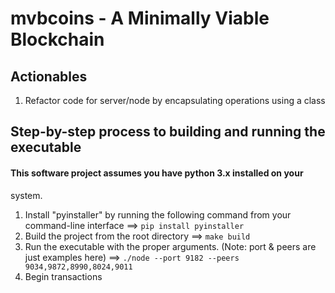 # mvbcoins - A Minimally Viable Blockchain
## Actionables
1. Refactor code for server/node by encapsulating operations using a class

## Step-by-step process to building and running the executable
#### This software project assumes you have python 3.x installed on your
system.
1. Install "pyinstaller" by running the following command from your command-line interface ==> ```pip install pyinstaller```
2. Build the project from the root directory ==> ```make build```
3. Run the executable with the proper arguments. (Note: port & peers are just examples here) ==>  ```./node --port 9182 --peers 9034,9872,8990,8024,9011```
4. Begin transactions
